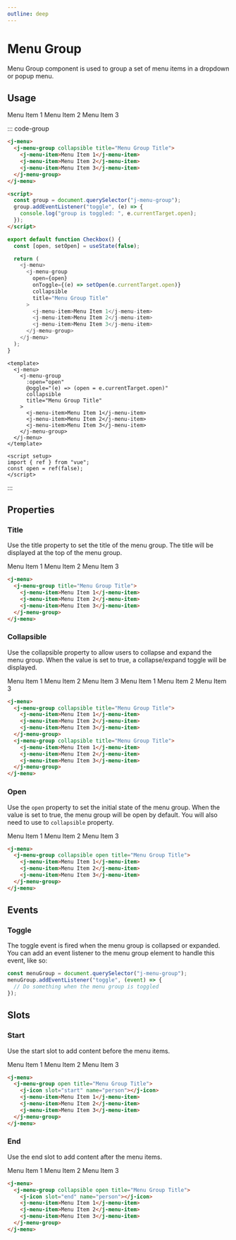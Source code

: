 ```yaml
---
outline: deep
---
```


# Menu Group

Menu Group component is used to group a set of menu items in a dropdown or popup menu.

## Usage

<j-menu>
  <j-menu-group collapsible title="Menu Group Title">
    <j-menu-item>Menu Item 1</j-menu-item>
    <j-menu-item>Menu Item 2</j-menu-item>
    <j-menu-item>Menu Item 3</j-menu-item>
  </j-menu-group>
</j-menu>

::: code-group

```html [html]
<j-menu>
  <j-menu-group collapsible title="Menu Group Title">
    <j-menu-item>Menu Item 1</j-menu-item>
    <j-menu-item>Menu Item 2</j-menu-item>
    <j-menu-item>Menu Item 3</j-menu-item>
  </j-menu-group>
</j-menu>

<script>
  const group = document.querySelector("j-menu-group");
  group.addEventListener("toggle", (e) => {
    console.log("group is toggled: ", e.currentTarget.open);
  });
</script>
```

```js [preact]
export default function Checkbox() {
  const [open, setOpen] = useState(false);

  return (
    <j-menu>
      <j-menu-group
        open={open}
        onToggle={(e) => setOpen(e.currentTarget.open)}
        collapsible
        title="Menu Group Title"
      >
        <j-menu-item>Menu Item 1</j-menu-item>
        <j-menu-item>Menu Item 2</j-menu-item>
        <j-menu-item>Menu Item 3</j-menu-item>
      </j-menu-group>
    </j-menu>
  );
}
```

```vue [vue]
<template>
  <j-menu>
    <j-menu-group
      :open="open"
      @oggle="(e) => (open = e.currentTarget.open)"
      collapsible
      title="Menu Group Title"
    >
      <j-menu-item>Menu Item 1</j-menu-item>
      <j-menu-item>Menu Item 2</j-menu-item>
      <j-menu-item>Menu Item 3</j-menu-item>
    </j-menu-group>
  </j-menu>
</template>

<script setup>
import { ref } from "vue";
const open = ref(false);
</script>
```

:::

## Properties

### Title <Badge type="info" text="string" />

Use the title property to set the title of the menu group. The title will be
displayed at the top of the menu group.

<j-menu>
  <j-menu-group title="Menu Group Title">
    <j-menu-item>Menu Item 1</j-menu-item>
    <j-menu-item>Menu Item 2</j-menu-item>
    <j-menu-item>Menu Item 3</j-menu-item>
  </j-menu-group>
</j-menu>

```html
<j-menu>
  <j-menu-group title="Menu Group Title">
    <j-menu-item>Menu Item 1</j-menu-item>
    <j-menu-item>Menu Item 2</j-menu-item>
    <j-menu-item>Menu Item 3</j-menu-item>
  </j-menu-group>
</j-menu>
```

### Collapsible <Badge type="info" text="boolean" />

Use the collapsible property to allow users to collapse and expand the menu group. When the value is set to true, a collapse/expand toggle will be displayed.

<j-menu>
  <j-menu-group collapsible title="Menu Group Title">
    <j-menu-item>Menu Item 1</j-menu-item>
    <j-menu-item>Menu Item 2</j-menu-item>
    <j-menu-item>Menu Item 3</j-menu-item>
  </j-menu-group>
  <j-menu-group collapsible title="Menu Group Title">
    <j-menu-item>Menu Item 1</j-menu-item>
    <j-menu-item>Menu Item 2</j-menu-item>
    <j-menu-item>Menu Item 3</j-menu-item>
  </j-menu-group>
</j-menu>

```html
<j-menu>
  <j-menu-group collapsible title="Menu Group Title">
    <j-menu-item>Menu Item 1</j-menu-item>
    <j-menu-item>Menu Item 2</j-menu-item>
    <j-menu-item>Menu Item 3</j-menu-item>
  </j-menu-group>
  <j-menu-group collapsible title="Menu Group Title">
    <j-menu-item>Menu Item 1</j-menu-item>
    <j-menu-item>Menu Item 2</j-menu-item>
    <j-menu-item>Menu Item 3</j-menu-item>
  </j-menu-group>
</j-menu>
```

### Open <Badge type="info" text="boolean" />

Use the `open` property to set the initial state of the menu group. When the value
is set to true, the menu group will be open by default. You will also need to use to `collapsible` property.

<j-menu>
  <j-menu-group collapsible open title="Menu Group Title">
    <j-menu-item>Menu Item 1</j-menu-item>
    <j-menu-item>Menu Item 2</j-menu-item>
    <j-menu-item>Menu Item 3</j-menu-item>
  </j-menu-group>
</j-menu>

```html
<j-menu>
  <j-menu-group collapsible open title="Menu Group Title">
    <j-menu-item>Menu Item 1</j-menu-item>
    <j-menu-item>Menu Item 2</j-menu-item>
    <j-menu-item>Menu Item 3</j-menu-item>
  </j-menu-group>
</j-menu>
```

## Events

### Toggle

The toggle event is fired when the menu group is collapsed or expanded. You can add an event listener to the menu group element to handle this event, like so:

```js
const menuGroup = document.querySelector("j-menu-group");
menuGroup.addEventListener("toggle", (event) => {
  // Do something when the menu group is toggled
});
```

## Slots

### Start

Use the start slot to add content before the menu items.

<j-menu>
  <j-menu-group title="Menu Group Title">
    <j-icon slot="start" name="person"></j-icon>
    <j-menu-item>Menu Item 1</j-menu-item>
    <j-menu-item>Menu Item 2</j-menu-item>
    <j-menu-item>Menu Item 3</j-menu-item>
  </j-menu-group>
</j-menu>

```html
<j-menu>
  <j-menu-group open title="Menu Group Title">
    <j-icon slot="start" name="person"></j-icon>
    <j-menu-item>Menu Item 1</j-menu-item>
    <j-menu-item>Menu Item 2</j-menu-item>
    <j-menu-item>Menu Item 3</j-menu-item>
  </j-menu-group>
</j-menu>
```

### End

Use the end slot to add content after the menu items.

<j-menu>
  <j-menu-group  open title="Menu Group Title">
    <j-icon slot="end" name="person"></j-icon>
    <j-menu-item>Menu Item 1</j-menu-item>
    <j-menu-item>Menu Item 2</j-menu-item>
    <j-menu-item>Menu Item 3</j-menu-item>
  </j-menu-group>
</j-menu>

```html
<j-menu>
  <j-menu-group collapsible open title="Menu Group Title">
    <j-icon slot="end" name="person"></j-icon>
    <j-menu-item>Menu Item 1</j-menu-item>
    <j-menu-item>Menu Item 2</j-menu-item>
    <j-menu-item>Menu Item 3</j-menu-item>
  </j-menu-group>
</j-menu>
```
